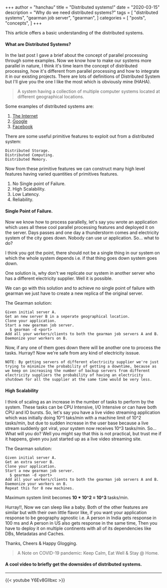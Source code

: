 +++
author = "hanchau"
title = "Distributed systems!"
date = "2020-03-15"
description = "Why do we need distributed systems?"
tags = [
    "distributed systems",
    "gearman job server",
    "gearman",
]
categories = [
    "posts",
    "concepts",
]
+++

This article offers a basic understanding of the distributed systems.
<!--more-->

#### What are Distributed Systems?

In the last post I gave a brief about the concept of parallel processing through some examples. Now we know how to make our systems more parallel in nature, I think it's time learn the concept of distributed processing, how it's different from parallel processing and how to integrate it in our existing projects. There are lots of definitions of Distributed System but I'll give you the one I like the most which is obviously mine (HAHA).

> A system having a collection of multiple computer systems located at different geographical locations.

Some examples of distributed systems are:

1. [The Internet](https://arsalankhan.com/2015/07/02/is-internet-a-distributed-system/)
2. [Google](http://highscalability.com/google-architecture)
3. [Facebook](https://prezi.com/phbdww0euz94/facebook-as-a-distributed-system/)

There are some useful primitive features to exploit out from a distributed system:
```
Distributed Storage.
Distributed Computing.
Distributed Memory.
```
Now from these primitive features we can construct many high level features having varied quantities of primitives features.
1. No Single point of Failure.
2. High Scalability.
3. Low Latency.
4. Reliability.


#### Single Point of Failure.
Now we know how to process parallelly, let's say you wrote an application which uses all these cool parallel processing features and deployed it on the server. Days passes and one day a thunderstorm comes and electricity system of the city goes down. Nobody can use ur application. So... what to do?

I think you got the point, there should not be a single thing in our system on which the whole system depends i.e. if that thing goes down system goes down.

One solution is, why don't we replicate our system in another server who has a different electricity supplier. Well it is possible.

We can go with this solution and to achieve no single point of failure with gearman we just have to create a new replica of the original server.

The Gearman solution:
```
Given initial server A.
Get an new server B in a seperate geographical location.
Clone your application.
Start a new gearman job server.
  $ gearman -d <port>
Add all your workers/clients to both the gearman job servers A and B.
Daemonize your workers on B.
```
Now, if any one of them goes down there will be another one to process the tasks.
Hurray!! Now we're safe from any kind of electricity isssue.
```
NOTE: By getting servers of different electricity supplier we're just trying to minimize the probability of getting a downtime, because as we keep on increasing the number of backup servers from different electricity suppliers the probability of having an electricity shutdown for all the supplier at the same time would be very less.
```


#### High Scalability
I think of scaling as an increase in the number of tasks to perform by the system. These tasks can be CPU Intensive, I/O Intensive or can have both CPU and IO bursts. So, let's say you have a live video streaming application which was initially doing 10^1 taks/min with a machine limit of 10^2 tasks/min, but due to sudden increase in the user base because a live stream suddenly got viral, your system now receives 10^3 tasks/min. So... What will you do? Well you might say that this is not practical, but trust me if it happens, given you just started up as a live video streaming site.

The Gearman solution:
```
Given initial server A.
Get an extra server B.
Clone your application.
Start a new gearman job server.
  $ gearman -d <port>
Add all your workers/clients to both the gearman job servers A and B.
Daemonize your workers on B.
Repeat this for 8 new machines.
```

Maximum system limit becomes **10 * 10^2 = 10^3** tasks/min.

Hurray!!, Now we can sleep like a baby. Both of the other features are similar but with their own little flavor like, if you want your application response to be geography agnostic i.e. A person in India gets response in 100 ms and A person in US also gets response in the same time, Then you have to deploy it on multiple continents with all of its dependencies like DBs, Metadatas and Caches.

Thanks, Cheers & Happy Glogging.

> A Note on COVID-19 pandemic: Keep Calm, Eat Well & Stay @ Home.


#### A cool video to briefly get the downsides of distributed systems.
---

{{< youtube Y6Ev8GIlbxc >}}

<br>
